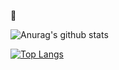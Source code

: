 :wave:

![Anurag's github stats](https://github-readme-stats.vercel.app/api?username=aboutroots&count_private=true&show_icons=true&theme=radical)

[![Top Langs](https://github-readme-stats.vercel.app/api/top-langs/?username=aboutroots&layout=compact&show_icons=true&theme=radical)](https://github.com/anuraghazra/github-readme-stats)
